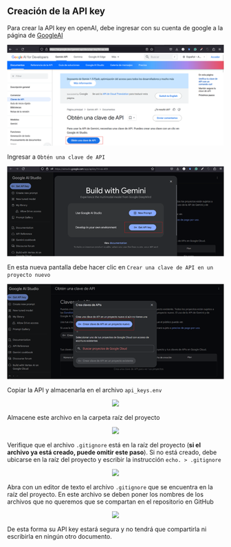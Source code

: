 ## Creación de la API key

Para crear la API key en openAI, debe ingresar con su cuenta de google a la página de [GoogleAI](https://ai.google.dev/gemini-api/docs/api-key?hl=es-419) 

 <div align="center">
  <a>
    <img src="imgs/keyGoogle1.png">
  </a>
  </div>

Ingresar a ``Obtén una clave de API`` 

   <div align="center">
  <a>
    <img src="imgs/keyGoogle2.png">
  </a>
  </div>

  En esta nueva pantalla debe hacer clic en ``Crear una clave de API en un proyecto nuevo`` 

   <div align="center">
  <a>
    <img src="imgs/keyGoogle3.png">
  </a>
  </div>

  Copiar la API y almacenarla en el archivo `api_keys.env`
  
   <div align="center">
  <a>
    <img src="imgs/key4.png">
  </a>
  </div>

  
Almacene este archivo en la carpeta raíz del proyecto

   <div align="center">
  <a>
    <img src="imgs/key7.png">
  </a>
  </div>

Verifique que el archivo ``.gitignore`` está en la raíz del proyecto (__si el archivo ya está creado, puede omitir este paso__). Si no está creado, debe ubicarse en la raíz del proyecto y escribir la instrucción ``echo. > .gitignore``

 <div align="center">
  <a>
    <img src="imgs/key7_5.PNG">
  </a>
 </div>

Abra con un editor de texto el archivo ``.gitignore`` que se encuentra en la raíz del proyecto. En este archivo se deben poner los nombres de los archivos que no queremos que se compartan en el repositorio en GitHub

   <div align="center">
  <a>
    <img src="imgs/key8.png">
  </a>
  </div>

  De esta forma su API key estará segura y no tendrá que compartirla ni escribirla en ningún otro documento.
